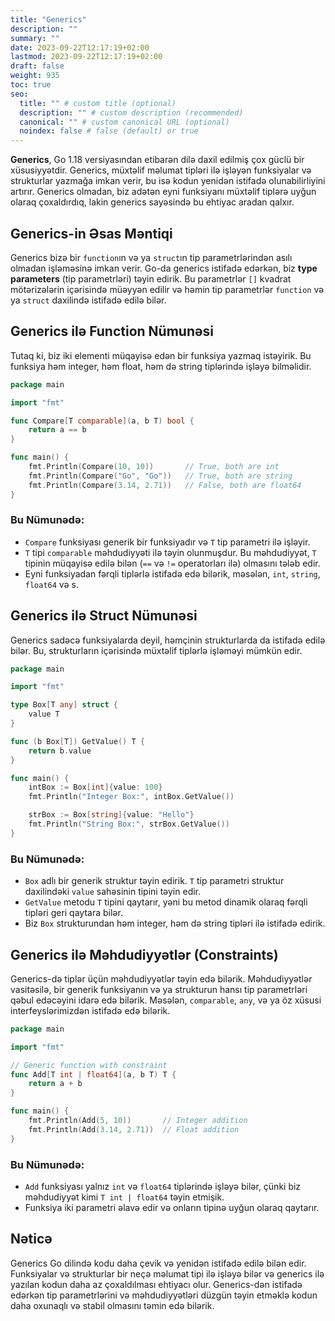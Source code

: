 ```yaml
---
title: "Generics"
description: ""
summary: ""
date: 2023-09-22T12:17:19+02:00
lastmod: 2023-09-22T12:17:19+02:00
draft: false
weight: 935
toc: true
seo:
  title: "" # custom title (optional)
  description: "" # custom description (recommended)
  canonical: "" # custom canonical URL (optional)
  noindex: false # false (default) or true
---
```



**Generics**, Go 1.18 versiyasından etibarən dilə daxil edilmiş çox güclü bir xüsusiyyətdir. Generics, müxtəlif məlumat tipləri ilə işləyən funksiyalar və strukturlar yazmağa imkan verir, bu isə kodun yenidən istifadə olunabilirliyini artırır. Generics olmadan, biz adətən eyni funksiyanı müxtəlif tiplərə uyğun olaraq çoxaldırdıq, lakin generics sayəsində bu ehtiyac aradan qalxır.

## Generics-in Əsas Məntiqi

Generics bizə bir `function`ın və ya `struct`ın tip parametrlərindən asılı olmadan işləməsinə imkan verir. Go-da generics istifadə edərkən, biz **type parameters** (tip parametrləri) təyin edirik. Bu parametrlər `[]` kvadrat mötərizələrin içərisində müəyyən edilir və həmin tip parametrlər `function` və ya `struct` daxilində istifadə edilə bilər.

## Generics ilə Function Nümunəsi

Tutaq ki, biz iki elementi müqayisə edən bir funksiya yazmaq istəyirik. Bu funksiya həm integer, həm float, həm də string tiplərində işləyə bilməlidir.

```go
package main

import "fmt"

func Compare[T comparable](a, b T) bool {
    return a == b
}

func main() {
    fmt.Println(Compare(10, 10))       // True, both are int
    fmt.Println(Compare("Go", "Go"))   // True, both are string
    fmt.Println(Compare(3.14, 2.71))   // False, both are float64
}
```

### Bu Nümunədə:

- `Compare` funksiyası generik bir funksiyadır və `T` tip parametri ilə işləyir.
- `T` tipi `comparable` məhdudiyyəti ilə təyin olunmuşdur. Bu məhdudiyyət, `T` tipinin müqayisə edilə bilən (`==` və `!=` operatorları ilə) olmasını tələb edir.
- Eyni funksiyadan fərqli tiplərlə istifadə edə bilərik, məsələn, `int`, `string`, `float64` və s.

## Generics ilə Struct Nümunəsi

Generics sadəcə funksiyalarda deyil, həmçinin strukturlarda da istifadə edilə bilər. Bu, strukturların içərisində müxtəlif tiplərlə işləməyi mümkün edir.

```go
package main

import "fmt"

type Box[T any] struct {
    value T
}

func (b Box[T]) GetValue() T {
    return b.value
}

func main() {
    intBox := Box[int]{value: 100}
    fmt.Println("Integer Box:", intBox.GetValue())

    strBox := Box[string]{value: "Hello"}
    fmt.Println("String Box:", strBox.GetValue())
}
```

### Bu Nümunədə:

- `Box` adlı bir generik struktur təyin edirik. `T` tip parametri struktur daxilindəki `value` sahəsinin tipini təyin edir.
- `GetValue` metodu `T` tipini qaytarır, yəni bu metod dinamik olaraq fərqli tipləri geri qaytara bilər.
- Biz `Box` strukturundan həm integer, həm də string tipləri ilə istifadə edirik.

## Generics ilə Məhdudiyyətlər (Constraints)

Generics-də tiplər üçün məhdudiyyətlər təyin edə bilərik. Məhdudiyyətlər vasitəsilə, bir generik funksiyanın və ya strukturun hansı tip parametrləri qəbul edəcəyini idarə edə bilərik. Məsələn, `comparable`, `any`, və ya öz xüsusi interfeyslərimizdən istifadə edə bilərik.

```go
package main

import "fmt"

// Generic function with constraint
func Add[T int | float64](a, b T) T {
    return a + b
}

func main() {
    fmt.Println(Add(5, 10))       // Integer addition
    fmt.Println(Add(3.14, 2.71))  // Float addition
}
```

### Bu Nümunədə:

- `Add` funksiyası yalnız `int` və `float64` tiplərində işləyə bilər, çünki biz məhdudiyyət kimi `T int | float64` təyin etmişik.
- Funksiya iki parametri əlavə edir və onların tipinə uyğun olaraq qaytarır.

## Nəticə

Generics Go dilində kodu daha çevik və yenidən istifadə edilə bilən edir. Funksiyalar və strukturlar bir neçə məlumat tipi ilə işləyə bilər və generics ilə yazılan kodun daha az çoxaldılması ehtiyacı olur. Generics-dən istifadə edərkən tip parametrlərini və məhdudiyyətləri düzgün təyin etməklə kodun daha oxunaqlı və stabil olmasını təmin edə bilərik.
